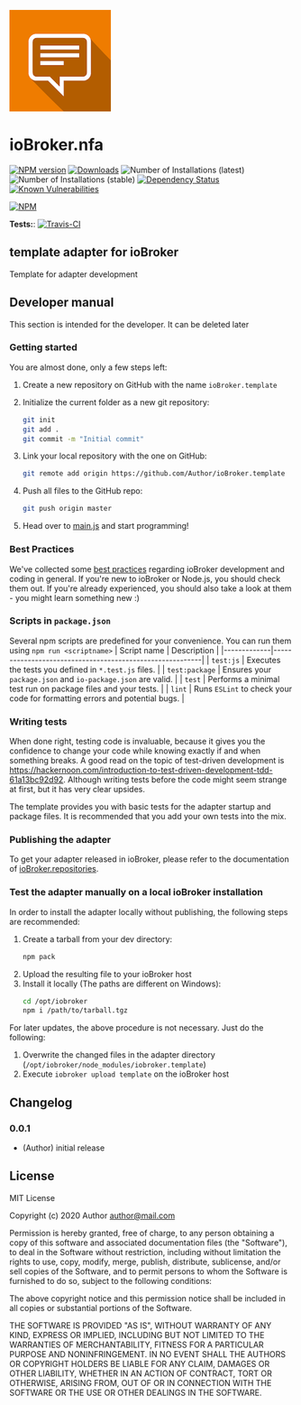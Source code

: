 ![Logo](admin/nfa.png)
# ioBroker.nfa

[![NPM version](http://img.shields.io/npm/v/iobroker.nfa.svg)](https://www.npmjs.com/package/iobroker.nfa)
[![Downloads](https://img.shields.io/npm/dm/iobroker.nfa.svg)](https://www.npmjs.com/package/iobroker.nfa)
![Number of Installations (latest)](http://iobroker.live/badges/template-installed.svg)
![Number of Installations (stable)](http://iobroker.live/badges/template-stable.svg)
[![Dependency Status](https://img.shields.io/david/Author/iobroker.template.svg)](https://david-dm.org/Author/iobroker.template)
[![Known Vulnerabilities](https://snyk.io/test/github/Author/ioBroker.template/badge.svg)](https://snyk.io/test/github/Author/ioBroker.template)

[![NPM](https://nodei.co/npm/iobroker.template.png?downloads=true)](https://nodei.co/npm/iobroker.template/)

**Tests:**: [![Travis-CI](http://img.shields.io/travis/Author/ioBroker.template/master.svg)](https://travis-ci.org/Author/ioBroker.template)

## template adapter for ioBroker

Template for adapter development

## Developer manual
This section is intended for the developer. It can be deleted later

### Getting started

You are almost done, only a few steps left:
1. Create a new repository on GitHub with the name `ioBroker.template`
1. Initialize the current folder as a new git repository:  
    ```bash
    git init
    git add .
    git commit -m "Initial commit"
    ```
1. Link your local repository with the one on GitHub:  
    ```bash
    git remote add origin https://github.com/Author/ioBroker.template
    ```

1. Push all files to the GitHub repo:  
    ```bash
    git push origin master
    ```
1. Head over to [main.js](main.js) and start programming!

### Best Practices
We've collected some [best practices](https://github.com/ioBroker/ioBroker.repositories#development-and-coding-best-practices) regarding ioBroker development and coding in general. If you're new to ioBroker or Node.js, you should
check them out. If you're already experienced, you should also take a look at them - you might learn something new :)

### Scripts in `package.json`
Several npm scripts are predefined for your convenience. You can run them using `npm run <scriptname>`
| Script name | Description                                              |
|-------------|----------------------------------------------------------|
| `test:js`   | Executes the tests you defined in `*.test.js` files.     |
| `test:package`    | Ensures your `package.json` and `io-package.json` are valid. |
| `test` | Performs a minimal test run on package files and your tests. |
| `lint` | Runs `ESLint` to check your code for formatting errors and potential bugs. |

### Writing tests
When done right, testing code is invaluable, because it gives you the 
confidence to change your code while knowing exactly if and when 
something breaks. A good read on the topic of test-driven development 
is https://hackernoon.com/introduction-to-test-driven-development-tdd-61a13bc92d92. 
Although writing tests before the code might seem strange at first, but it has very 
clear upsides.

The template provides you with basic tests for the adapter startup and package files.
It is recommended that you add your own tests into the mix.

### Publishing the adapter
To get your adapter released in ioBroker, please refer to the documentation 
of [ioBroker.repositories](https://github.com/ioBroker/ioBroker.repositories#requirements-for-adapter-to-get-added-to-the-latest-repository).

### Test the adapter manually on a local ioBroker installation
In order to install the adapter locally without publishing, the following steps are recommended:
1. Create a tarball from your dev directory:  
    ```bash
    npm pack
    ```
1. Upload the resulting file to your ioBroker host
1. Install it locally (The paths are different on Windows):
    ```bash
    cd /opt/iobroker
    npm i /path/to/tarball.tgz
    ```

For later updates, the above procedure is not necessary. Just do the following:
1. Overwrite the changed files in the adapter directory (`/opt/iobroker/node_modules/iobroker.template`)
1. Execute `iobroker upload template` on the ioBroker host

## Changelog

### 0.0.1
* (Author) initial release

## License
MIT License

Copyright (c) 2020 Author <author@mail.com>

Permission is hereby granted, free of charge, to any person obtaining a copy
of this software and associated documentation files (the "Software"), to deal
in the Software without restriction, including without limitation the rights
to use, copy, modify, merge, publish, distribute, sublicense, and/or sell
copies of the Software, and to permit persons to whom the Software is
furnished to do so, subject to the following conditions:

The above copyright notice and this permission notice shall be included in all
copies or substantial portions of the Software.

THE SOFTWARE IS PROVIDED "AS IS", WITHOUT WARRANTY OF ANY KIND, EXPRESS OR
IMPLIED, INCLUDING BUT NOT LIMITED TO THE WARRANTIES OF MERCHANTABILITY,
FITNESS FOR A PARTICULAR PURPOSE AND NONINFRINGEMENT. IN NO EVENT SHALL THE
AUTHORS OR COPYRIGHT HOLDERS BE LIABLE FOR ANY CLAIM, DAMAGES OR OTHER
LIABILITY, WHETHER IN AN ACTION OF CONTRACT, TORT OR OTHERWISE, ARISING FROM,
OUT OF OR IN CONNECTION WITH THE SOFTWARE OR THE USE OR OTHER DEALINGS IN THE
SOFTWARE.